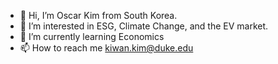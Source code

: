 - 👋 Hi, I’m Oscar Kim from South Korea.
- 👀 I’m interested in ESG, Climate Change, and the EV market.
- 🌱 I’m currently learning Economics
- 📫 How to reach me kiwan.kim@duke.edu

<!---
OSCARKIWANKIM/OSCARKIWANKIM is a ✨ special ✨ repository because its `README.md` (this file) appears on your GitHub profile.
You can click the Preview link to take a look at your changes.
--->

